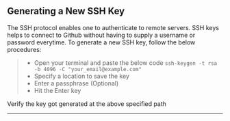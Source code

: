 ## Generating a New SSH Key
The SSH protocol enables one to authenticate to remote servers. SSH keys helps to connect to Github without having to supply a username or password everytime.
To generate a new SSH key, follow the below procedures:
>- Open your terminal and paste the below code
`ssh-keygen -t rsa -b 4096 -C "your_email@example.com"`
>- Specify a location to save the key
>- Enter a passphrase (Optional)
>- Hit the Enter key

Verify the key got generated at the above specified path
___